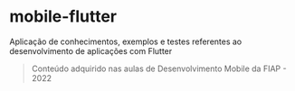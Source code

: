 # mobile-flutter

Aplicação de conhecimentos, exemplos e testes referentes ao desenvolvimento de aplicações com Flutter

> Conteúdo adquirido nas aulas de Desenvolvimento Mobile da FIAP - 2022

